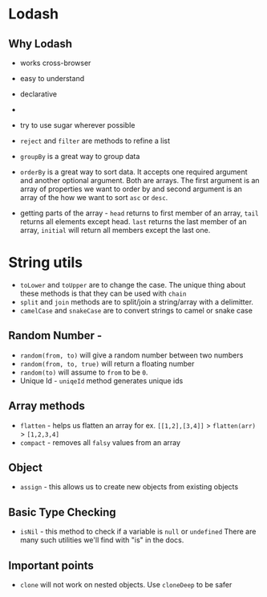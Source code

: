# Lodash

## Why Lodash
- works cross-browser
- easy to understand
- declarative
- 

- try to use sugar wherever possible
- `reject` and `filter` are methods to refine a list
- `groupBy` is a great way to group data
- `orderBy` is a great way to sort data.  It accepts one required argument and another optional argument.  Both are arrays.  The first argument is an array of properties we want to order by and second argument is an array of the how we want to sort `asc` or `desc`.
- getting parts of the array - `head` returns to first member of an array, `tail` returns all elements except head. `last` returns the last member of an array, `initial` will return all members except the last one.

# String utils
- `toLower` and `toUpper` are to change the case.  The unique thing about these methods is that they can be used with `chain`
- `split` and `join` methods are to split/join a string/array with a delimitter.
- `camelCase` and `snakeCase` are to convert strings to camel or snake case

## Random Number - 
   - `random(from, to)` will give a random number between two numbers
   - `random(from, to, true)` will return a floating number
   - `random(to)` will assume to `from` to be `0`.
- Unique Id - `uniqeId` method generates unique ids

## Array methods
- `flatten` - helps us flatten an array for ex. `[[1,2],[3,4]]` > `flatten(arr)` > `[1,2,3,4]`
- `compact` - removes all `falsy` values from an array 

## Object
- `assign` - this allows us to create new objects from existing objects

## Basic Type Checking
- `isNil` - this method to check if a variable is `null` or `undefined`
There are many such utilities we'll find with "is" in the docs.

## Important points
- `clone` will not work on nested objects.  Use `cloneDeep` to be safer